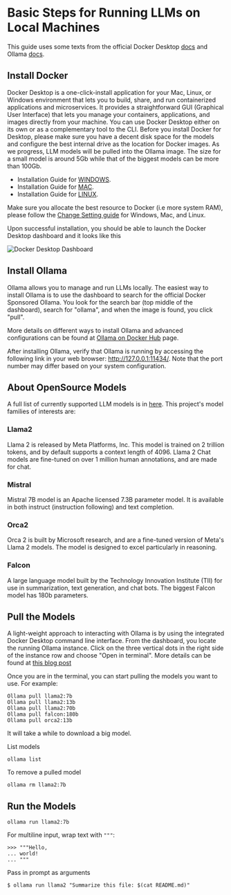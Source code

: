 # Basic Steps for Running LLMs on Local Machines
This guide uses some texts from the official Docker Desktop [docs](https://docs.docker.com/desktop/) and Ollama [docs](https://github.com/jmorganca/ollama/tree/main/docs).

## Install Docker
Docker Desktop is a one-click-install application for your Mac, Linux, or Windows environment that lets you to build, share, and run containerized applications and microservices. It provides a straightforward GUI (Graphical User Interface) that lets you manage your containers, applications, and images directly from your machine. You can use Docker Desktop either on its own or as a complementary tool to the CLI.
Before you install Docker for Desktop, please make sure you have a decent disk space for the models and configure the best internal drive as the location for Docker images. As we progress, LLM models will be pulled into the Ollama image. The size for a small model is around 5Gb while that of the biggest models can be more than 100Gb.
* Installation Guide for [WINDOWS](https://docs.docker.com/desktop/install/windows-install/).
* Installation Guide for [MAC](https://docs.docker.com/desktop/install/mac-install/).
* Installation Guide for [LINUX](https://docs.docker.com/desktop/install/linux-install/).

Make sure you allocate the best resource to Docker (i.e more system RAM), please follow the [Change Setting guide](https://docs.docker.com/desktop/settings/windows/) for Windows, Mac, and Linux.

Upon successful installation, you should be able to launch the Docker Desktop dashboard and it looks like this

![Docker Desktop Dashboard](https://github.com/Cybonto/OllaBench/assets/83996716/b1e853b3-43af-4a4a-81df-a68fd44602c3)

## Install Ollama
Ollama allows you to manage and run LLMs locally. The easiest way to install Ollama is to use the dashboard to search for the official Docker Sponsored Ollama. You look for the search bar (top middle of the dashboard), search for "ollama", and when the image is found, you click "pull".

More details on different ways to install Ollama and advanced configurations can be found at [Ollama on Docker Hub](https://hub.docker.com/r/ollama/ollama) page.

After installing Ollama, verify that Ollama is running by accessing the following link in your web browser: http://127.0.0.1:11434/. Note that the port number may differ based on your system configuration.

## About OpenSource Models
A full list of currently supported LLM models is in [here](https://ollama.ai/library). This project's model families of interests are:
### Llama2
Llama 2 is released by Meta Platforms, Inc. This model is trained on 2 trillion tokens, and by default supports a context length of 4096. Llama 2 Chat models are fine-tuned on over 1 million human annotations, and are made for chat.
### Mistral
Mistral 7B model is an Apache licensed 7.3B parameter model. It is available in both instruct (instruction following) and text completion.
### Orca2
Orca 2 is built by Microsoft research, and are a fine-tuned version of Meta's Llama 2 models. The model is designed to excel particularly in reasoning. 
### Falcon
A large language model built by the Technology Innovation Institute (TII) for use in summarization, text generation, and chat bots. The biggest Falcon model has 180b parameters.

## Pull the Models
A light-weight approach to interacting with Ollama is by using the integrated Docker Desktop command line interface. From the dashboard, you locate the running Ollama instance. Click on the three vertical dots in the right side of the instance row and choose "Open in terminal". More details can be found at [this blog post](https://www.docker.com/blog/integrated-terminal-for-running-containers-extended-integration-with-containerd-and-more-in-docker-desktop-4-12/)

Once you are in the terminal, you can start pulling the models you want to use. For example:
```
Ollama pull llama2:7b
Ollama pull llama2:13b
Ollama pull llama2:70b
Ollama pull falcon:180b
Ollama pull orca2:13b
```
It will take a while to download a big model.

List models
```
ollama list
```

To remove a pulled model
```
ollama rm llama2:7b
```

## Run the Models
```
ollama run llama2:7b
```

For multiline input, wrap text with `"""`:
```
>>> """Hello,
... world!
... """
```

Pass in prompt as arguments
```
$ ollama run llama2 "Summarize this file: $(cat README.md)"
```

